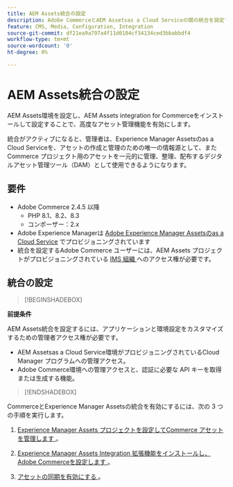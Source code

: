 ```yaml
---
title: AEM Assets統合の設定
description: Adobe CommerceとAEM Assetsas a Cloud Serviceの間の統合を設定するための要件と手順について説明します。
feature: CMS, Media, Configuration, Integration
source-git-commit: df21ea9a797a4f11d0104cf34134ced3bbabbdf4
workflow-type: tm+mt
source-wordcount: '0'
ht-degree: 0%

---
```



# AEM Assets統合の設定

AEM Assets環境を設定し、AEM Assets integration for Commerceをインストールして設定することで、高度なアセット管理機能を有効にします。

統合がアクティブになると、管理者は、Experience Manager Assetsのas a Cloud Serviceを、アセットの作成と管理のための唯一の情報源として、またCommerce プロジェクト用のアセットを一元的に管理、整理、配布するデジタルアセット管理ツール（DAM）として使用できるようになります。

## 要件

- Adobe Commerce 2.4.5 以降
   - PHP 8.1、8.2、8.3
   - コンポーザー：2.x
- Adobe Experience Managerは [Adobe Experience Manager Assetsのas a Cloud Service](https://experienceleague.adobe.com/ja/docs/experience-manager-cloud-service/content/assets/overview) でプロビジョニングされています
- 統合を設定するAdobe Commerce ユーザーには、AEM Assets プロジェクトがプロビジョニングされている [IMS 組織 ](https://experienceleague.adobe.com/en/docs/core-services/interface/administration/organizations#concept_EA8AEE5B02CF46ACBDAD6A8508646255) へのアクセス権が必要です。

## 統合の設定

>[!BEGINSHADEBOX]

**前提条件**

AEM Assets統合を設定するには、アプリケーションと環境設定をカスタマイズするための管理者アクセス権が必要です。

- AEM Assetsas a Cloud Service環境がプロビジョニングされているCloud Manager プログラムへの管理アクセス。
- Adobe Commerce環境への管理アクセスと、認証に必要な API キーを取得または生成する機能。

>[!ENDSHADEBOX]

CommerceとExperience Manager Assetsの統合を有効にするには、次の 3 つの手順を実行します。

1. [Experience Manager Assets プロジェクトを設定してCommerce アセットを管理します ](aem-assets-configure-aem.md)。

1. [Experience Manager Assets Integration 拡張機能をインストールし、Adobe Commerceを設定します ](aem-assets-configure-aem.md)。

1. [ アセットの同期を有効にする ](aem-assets-setup-synchronization.md)。
